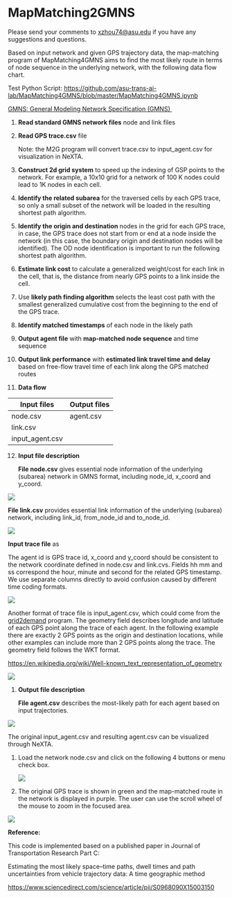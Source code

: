 # MapMatching2GMNS

Please send your comments to <xzhou74@asu.edu> if you have any suggestions and
questions.

Based on input network and given GPS trajectory data, the map-matching program
of MapMatching4GMNS aims to find the most likely route in terms of node sequence
in the underlying network, with the following data flow chart.

Test Python Script: https://github.com/asu-trans-ai-lab/MapMatching4GMNS/blob/master/MapMatching4GMNS.ipynb 

[GMNS: General Modeling Network
Specification (GMNS) ](https://github.com/zephyr-data-specs/GMNS)

1.  **Read standard GMNS network files** node and link files

2.  **Read GPS trace.csv** file

    Note: the M2G program will convert trace.csv to input_agent.csv for
    visualization in NeXTA.

3.  **Construct 2d grid system** to speed up the indexing of GSP points to the
    network. For example, a 10x10 grid for a network of 100 K nodes could lead
    to 1K nodes in each cell.

4.  **Identify the related subarea** for the traversed cells by each GPS trace,
    so only a small subset of the network will be loaded in the resulting
    shortest path algorithm.

5.  **Identify the origin and destination** nodes in the grid for each GPS
    trace, in case, the GPS trace does not start from or end at a node inside
    the network (in this case, the boundary origin and destination nodes will be
    identified). The OD node identification is important to run the following
    shortest path algorithm.

6.  **Estimate link cost** to calculate a generalized weight/cost for each link
    in the cell, that is, the distance from nearly GPS points to a link inside
    the cell.

7.  Use **likely path finding algorithm** selects the least cost path with the
    smallest generalized cumulative cost from the beginning to the end of the
    GPS trace.

8.  **Identify matched timestamps** of each node in the likely path

9.  **Output agent file** with **map-matched node sequence** and time sequence

10. **Output link performance** with **estimated link travel time and delay**
    based on free-flow travel time of each link along the GPS matched routes

11. **Data flow**

| **Input files** | **Output files** |
|-----------------|------------------|
| node.csv        | agent.csv        |
| link.csv        |                  |
| input_agent.csv |                  |

12. **Input file description**

    **File node.csv** gives essential node information of the underlying
    (subarea) network in GMNS format, including node_id, x_coord and y_coord.

![](media/22d8257ea35209b83eefefa4eec814c0.png)

**File link.csv** provides essential link information of the underlying
(subarea) network, including link_id, from_node_id and to_node_id.

![](media/1f78e34e3e8ff4091a1997e44825a503.png)

**Input trace file** as

The agent id is GPS trace id, x_coord and y_coord should be consistent to the
network coordinate defined in node.csv and link.cvs. Fields hh mm and ss
correspond the hour, minute and second for the related GPS timestamp. We use
separate columns directly to avoid confusion caused by different time coding
formats.

![](media/5fdd74e09597da19d58779b8aaa7fc60.png)

Another format of trace file is input_agent.csv, which could come from the
[grid2demand](https://github.com/asu-trans-ai-lab/grid2demand) program. The
geometry field describes longitude and latitude of each GPS point along the
trace of each agent. In the following example there are exactly 2 GPS points as
the origin and destination locations, while other examples can include more than
2 GPS points along the trace. The geometry field follows the WKT format.

https://en.wikipedia.org/wiki/Well-known_text_representation_of_geometry

![](media/308de5075f12b12dab40c3309182b047.png)

1.  **Output file description**

    **File agent.csv** describes the most-likely path for each agent based on
    input trajectories.

![](media/caec124ffd9a88d841b924a0dda3d3b7.png)

The original input_agent.csv and resulting agent.csv can be visualized through
NeXTA.

1.  Load the network node.csv and click on the following 4 buttons or menu check
    box.

    ![](media/bb2f8e2690c0478afdef7893260e5a16.png)

2.  The original GPS trace is shown in green and the map-matched route in the
    network is displayed in purple. The user can use the scroll wheel of the
    mouse to zoom in the focused area.

![](media/2c3e07d7afef6c519cf7ee331e0bace5.png)

**Reference:**

This code is implemented based on a published paper in Journal of Transportation
Research Part C:

Estimating the most likely space–time paths, dwell times and path uncertainties
from vehicle trajectory data: A time geographic method

https://www.sciencedirect.com/science/article/pii/S0968090X15003150
